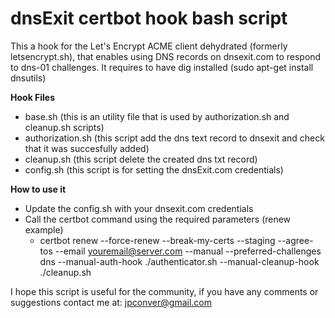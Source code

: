 # dnsExit certbot hook bash script

This a hook for the Let's Encrypt ACME client dehydrated (formerly letsencrypt.sh), that enables using DNS records on dnsexit.com to respond to dns-01 challenges. It requires to have dig installed (sudo apt-get install dnsutils)

**Hook Files**
- base.sh (this is an utility file that is used by authorization.sh and cleanup.sh scripts)
- authorization.sh (this script add the dns text record to dnsexit and check that it was succesfully added)
- cleanup.sh (this script delete the created dns txt record)
- config.sh (this script is for setting the dnsExit.com credentials)

**How to use it**
- Update the config.sh with your dnsexit.com credentials
- Call the certbot command using the required parameters (renew example)
  - certbot renew --force-renew --break-my-certs --staging --agree-tos --email youremail@server.com --manual --preferred-challenges dns  --manual-auth-hook ./authenticator.sh --manual-cleanup-hook ./cleanup.sh


I hope this script is useful for the community, if you have any comments or suggestions contact me at: jpconver@gmail.com
